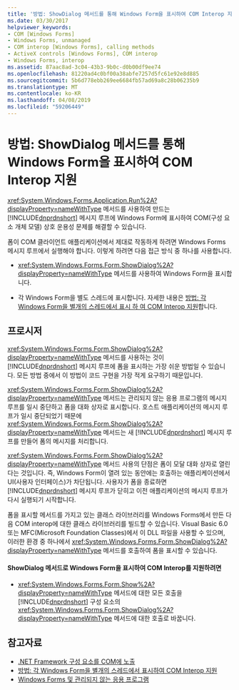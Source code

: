 ```yaml
---
title: '방법: ShowDialog 메서드를 통해 Windows Form을 표시하여 COM Interop 지원'
ms.date: 03/30/2017
helpviewer_keywords:
- COM [Windows Forms]
- Windows Forms, unmanaged
- COM interop [Windows Forms], calling methods
- ActiveX controls [Windows Forms], COM interop
- Windows Forms, interop
ms.assetid: 87aac8ad-3c04-43b3-9b0c-d0b00df9ee74
ms.openlocfilehash: 81220ad4c0bf00a38abfe7257d5fc61e92e8d885
ms.sourcegitcommit: 5b6d778ebb269ee6684fb57ad69a8c28b06235b9
ms.translationtype: MT
ms.contentlocale: ko-KR
ms.lasthandoff: 04/08/2019
ms.locfileid: "59206449"
---
```

# <a name="how-to-support-com-interop-by-displaying-a-windows-form-with-the-showdialog-method"></a>방법: ShowDialog 메서드를 통해 Windows Form을 표시하여 COM Interop 지원
<xref:System.Windows.Forms.Application.Run%2A?displayProperty=nameWithType> 메서드를 사용하여 만드는 [!INCLUDE[dnprdnshort](../../../../includes/dnprdnshort-md.md)] 메시지 루프에 Windows Form에 표시하여 COM(구성 요소 개체 모델) 상호 운용성 문제를 해결할 수 있습니다.  
  
 폼이 COM 클라이언트 애플리케이션에서 제대로 작동하게 하려면 Windows Forms 메시지 루프에서 실행해야 합니다. 이렇게 하려면 다음 접근 방식 중 하나를 사용합니다.  
  
-   <xref:System.Windows.Forms.Form.ShowDialog%2A?displayProperty=nameWithType> 메서드를 사용하여 Windows Form을 표시합니다.  
  
-   각 Windows Form을 별도 스레드에 표시합니다. 자세한 내용은 [방법: 각 Windows Form을 별개의 스레드에서 표시 하 여 COM Interop 지원](how-to-support-com-interop-by-displaying-each-windows-form-on-its-own-thread.md)합니다.  
  
## <a name="procedure"></a>프로시저  
 <xref:System.Windows.Forms.Form.ShowDialog%2A?displayProperty=nameWithType> 메서드를 사용하는 것이 [!INCLUDE[dnprdnshort](../../../../includes/dnprdnshort-md.md)] 메시지 루프에 폼을 표시하는 가장 쉬운 방법일 수 있습니다. 모든 방법 중에서 이 방법이 코드 구현을 가장 적게 요구하기 때문입니다.  
  
 <xref:System.Windows.Forms.Form.ShowDialog%2A?displayProperty=nameWithType> 메서드는 관리되지 않는 응용 프로그램의 메시지 루프를 일시 중단하고 폼을 대화 상자로 표시합니다. 호스트 애플리케이션의 메시지 루프가 일시 중단되었기 때문에 <xref:System.Windows.Forms.Form.ShowDialog%2A?displayProperty=nameWithType> 메서드는 새 [!INCLUDE[dnprdnshort](../../../../includes/dnprdnshort-md.md)] 메시지 루프를 만들어 폼의 메시지를 처리합니다.  
  
 <xref:System.Windows.Forms.Form.ShowDialog%2A?displayProperty=nameWithType> 메서드 사용의 단점은 폼이 모달 대화 상자로 열린다는 것입니다. 즉, Windows Form이 열려 있는 동안에는 호출하는 애플리케이션에서 UI(사용자 인터페이스)가 차단됩니다. 사용자가 폼을 종료하면 [!INCLUDE[dnprdnshort](../../../../includes/dnprdnshort-md.md)] 메시지 루프가 닫히고 이전 애플리케이션의 메시지 루프가 다시 실행되기 시작합니다.  
  
 폼을 표시할 메서드를 가지고 있는 클래스 라이브러리를 Windows Forms에서 만든 다음 COM interop에 대한 클래스 라이브러리를 빌드할 수 있습니다. Visual Basic 6.0 또는 MFC(Microsoft Foundation Classes)에서 이 DLL 파일을 사용할 수 있으며, 이러한 환경 중 하나에서 <xref:System.Windows.Forms.Form.ShowDialog%2A?displayProperty=nameWithType> 메서드를 호출하여 폼을 표시할 수 있습니다.  
  
#### <a name="to-support-com-interop-by-displaying-a-windows-form-with-the-showdialog-method"></a>ShowDialog 메서드로 Windows Form을 표시하여 COM Interop를 지원하려면  
  
-   <xref:System.Windows.Forms.Form.Show%2A?displayProperty=nameWithType> 메서드에 대한 모든 호출을 [!INCLUDE[dnprdnshort](../../../../includes/dnprdnshort-md.md)] 구성 요소의 <xref:System.Windows.Forms.Form.ShowDialog%2A?displayProperty=nameWithType> 메서드에 대한 호출로 바꿉니다.  
  
## <a name="see-also"></a>참고자료

- [.NET Framework 구성 요소를 COM에 노출](../../interop/exposing-dotnet-components-to-com.md)
- [방법: 각 Windows Form을 별개의 스레드에서 표시하여 COM Interop 지원](how-to-support-com-interop-by-displaying-each-windows-form-on-its-own-thread.md)
- [Windows Forms 및 관리되지 않는 응용 프로그램](windows-forms-and-unmanaged-applications.md)
